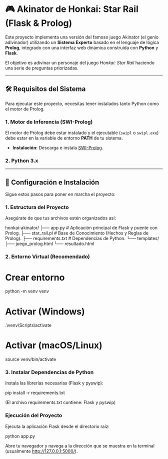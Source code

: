 # 🎮 Akinator de Honkai: Star Rail (Flask & Prolog)

Este proyecto implementa una versión del famoso juego Akinator (el genio adivinador) utilizando un **Sistema Experto** basado en el lenguaje de lógica **Prolog**, integrado con una interfaz web dinámica construida con **Python** y **Flask**.

El objetivo es adivinar un personaje del juego *Honkai: Star Rail* haciendo una serie de preguntas priorizadas.

---

## 🛠️ Requisitos del Sistema

Para ejecutar este proyecto, necesitas tener instalados tanto Python como el motor de Prolog.

### 1. Motor de Inferencia (SWI-Prolog)

El motor de Prolog debe estar instalado y el ejecutable (`swipl` o `swipl.exe`) debe estar en la variable de entorno **PATH** de tu sistema.

* **Instalación:** Descarga e instala [SWI-Prolog](https://www.swi-prolog.org/download/stable).

### 2. Python 3.x

---

## 🚀 Configuración e Instalación

Sigue estos pasos para poner en marcha el proyecto:

### 1. Estructura del Proyecto

Asegúrate de que tus archivos estén organizados así:

honkai-akinator/
├── app.py              # Aplicación principal de Flask y puente con Prolog.
├── star_rail.pl        # Base de Conocimiento (Hechos y Reglas de Prolog).
├── requirements.txt    # Dependencias de Python.
└── templates/
├── juego_prolog.html
└── resultado.html

### 2. Entorno Virtual (Recomendado)

# Crear entorno
python -m venv venv

# Activar (Windows)
.\venv\Scripts\activate

# Activar (macOS/Linux)
source venv/bin/activate

### 3. Instalar Dependencias de Python
Instala las librerías necesarias (Flask y pyswip):

pip install -r requirements.txt

(El archivo requirements.txt contiene: Flask y pyswip)

### Ejecución del Proyecto
Ejecuta la aplicación Flask desde el directorio raíz:

python app.py

Abre tu navegador y navega a la dirección que se muestra en la terminal (usualmente http://127.0.0.1:5000/).

